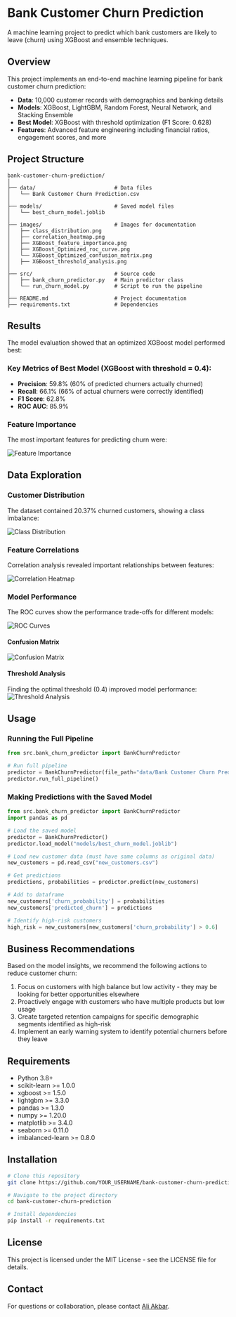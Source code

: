 
# Bank Customer Churn Prediction


A machine learning project to predict which bank customers are likely to leave (churn) using XGBoost and ensemble techniques.

## Overview

This project implements an end-to-end machine learning pipeline for bank customer churn prediction:

- **Data**: 10,000 customer records with demographics and banking details
- **Models**: XGBoost, LightGBM, Random Forest, Neural Network, and Stacking Ensemble
- **Best Model**: XGBoost with threshold optimization (F1 Score: 0.628)
- **Features**: Advanced feature engineering including financial ratios, engagement scores, and more

## Project Structure

```
bank-customer-churn-prediction/
│
├── data/                         # Data files
│   └── Bank Customer Churn Prediction.csv
│
├── models/                       # Saved model files
│   └── best_churn_model.joblib
│
├── images/                       # Images for documentation
│   ├── class_distribution.png
│   ├── correlation_heatmap.png
│   ├── XGBoost_feature_importance.png
│   ├── XGBoost_Optimized_roc_curve.png
│   └── XGBoost_Optimized_confusion_matrix.png
│   ├── XGBoost_threshold_analysis.png 
│
├── src/                          # Source code
│   ├── bank_churn_predictor.py   # Main predictor class
│   └── run_churn_model.py        # Script to run the pipeline
│
├── README.md                     # Project documentation
├── requirements.txt              # Dependencies
```

## Results

The model evaluation showed that an optimized XGBoost model performed best:

### Key Metrics of Best Model (XGBoost with threshold = 0.4):
- **Precision**: 59.8% (60% of predicted churners actually churned)
- **Recall**: 66.1% (66% of actual churners were correctly identified)
- **F1 Score**: 62.8%
- **ROC AUC**: 85.9%

### Feature Importance

The most important features for predicting churn were:

![Feature Importance](images/XGBoost_feature_importance.png)

## Data Exploration

### Customer Distribution

The dataset contained 20.37% churned customers, showing a class imbalance:

![Class Distribution](images/class_distribution.png)

### Feature Correlations

Correlation analysis revealed important relationships between features:

![Correlation Heatmap](images/correlation_heatmap.png)

### Model Performance

The ROC curves show the performance trade-offs for different models:

![ROC Curves](images/XGBoost_Optimized_roc_curve.png)


#### Confusion Matrix
![Confusion Matrix](images/XGBoost_Optimized_confusion_matrix.png)

#### Threshold Analysis
Finding the optimal threshold (0.4) improved model performance:
![Threshold Analysis](images/XGBoost_threshold_analysis.png)


## Usage

### Running the Full Pipeline

```python
from src.bank_churn_predictor import BankChurnPredictor

# Run full pipeline
predictor = BankChurnPredictor(file_path="data/Bank Customer Churn Prediction.csv")
predictor.run_full_pipeline()
```

### Making Predictions with the Saved Model

```python
from src.bank_churn_predictor import BankChurnPredictor
import pandas as pd

# Load the saved model
predictor = BankChurnPredictor()
predictor.load_model("models/best_churn_model.joblib")

# Load new customer data (must have same columns as original data)
new_customers = pd.read_csv("new_customers.csv")

# Get predictions
predictions, probabilities = predictor.predict(new_customers)

# Add to dataframe
new_customers['churn_probability'] = probabilities
new_customers['predicted_churn'] = predictions

# Identify high-risk customers
high_risk = new_customers[new_customers['churn_probability'] > 0.6]
```

## Business Recommendations

Based on the model insights, we recommend the following actions to reduce customer churn:

1. Focus on customers with high balance but low activity - they may be looking for better opportunities elsewhere
2. Proactively engage with customers who have multiple products but low usage
3. Create targeted retention campaigns for specific demographic segments identified as high-risk
4. Implement an early warning system to identify potential churners before they leave

## Requirements

- Python 3.8+
- scikit-learn >= 1.0.0
- xgboost >= 1.5.0
- lightgbm >= 3.3.0
- pandas >= 1.3.0
- numpy >= 1.20.0
- matplotlib >= 3.4.0
- seaborn >= 0.11.0
- imbalanced-learn >= 0.8.0

## Installation

```bash
# Clone this repository
git clone https://github.com/YOUR_USERNAME/bank-customer-churn-prediction.git

# Navigate to the project directory
cd bank-customer-churn-prediction

# Install dependencies
pip install -r requirements.txt
```

## License

This project is licensed under the MIT License - see the LICENSE file for details.

## Contact

For questions or collaboration, please contact [Ali Akbar](aliokkii12@gmail.com).
```



